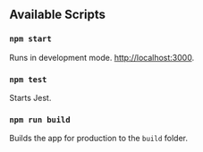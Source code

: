 ## Available Scripts

### `npm start`

Runs in development mode. [http://localhost:3000](http://localhost:3000).

### `npm test`

Starts Jest.

### `npm run build`

Builds the app for production to the `build` folder.
